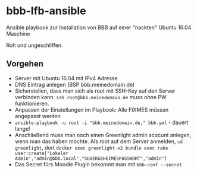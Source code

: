 # bbb-lfb-ansible

Ansible playbook zur Installation von BBB auf einer "nackten" Ubuntu 16.04 Maschine

Roh und ungeschliffen.

## Vorgehen

* Server mit Ubuntu 16.04 mit IPv4 Adresse
* DNS Eintrag anlegen (BSP bbb.meinedomain.de)
* Sicherstellen, dass man sich als root mit SSH-Key auf den Server verbinden kann: ``ssh root@bbb.meinedomain.de`` muss ohne PW funktionieren.
* Anpassen der Einstellungen im Playbook: Alle FIXMES müssen angepasst werden
* ``ansible-playbook -u root -i "bbb.meinedomain.de," bbb.yml`` - dauert lange!
* Anschließend muss man noch einen Greenlight admin acocunt anlegen, wenn man das haben möchte. Als root auf dem Server anmelden, ``cd greenlight``, dort ``docker exec greenlight-v2 bundle exec rake user:create["Lokaler Admin","admin@bbb.local","SUOERGEHEIMESPASSWORT","admin"]``
* Das Secret fürs Moodle Plugin bekommt man mit ``bbb-conf --secret``
